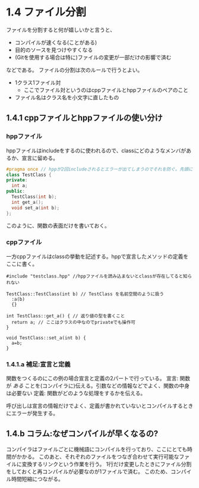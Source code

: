 # 1.4 ファイル分割
ファイルを分割すると何が嬉しいかと言うと、
- コンパイルが速くなる(ことがある)
- 目的のソースを見つけやすくなる
- (Gitを使用する場合は特に)ファイルの変更が一部だけの影響で済む

などである。
ファイルの分割は次のルールで行うとよい。
- 1クラス1ファイル対
  - ここでファイル対というのはcppファイルとhppファイルのペアのこと
- ファイル名はクラス名を小文字に直したもの

## 1.4.1 cppファイルとhppファイルの使い分け
### hppファイル
hppファイルはincludeをするのに使われるので、classにどのようなメンバがあるか、宣言に留める。

```cpp
#pragma once // hppが2回includeされるとエラーが出てしまうのでそれを防ぐ。先頭に書くこと
class TestClass {
private:
  int a;
public:
  TestClass(int b);
  int get_a();
  void set_a(int b);
};
```
このように、関数の表面だけを書いておく。

### cppファイル
一方cppファイルはclassの挙動を記述する。hppで宣言したメソッドの定義をここに書く。

```
#include "testclass.hpp" //hppファイルを読み込まないとclassが存在してると知られない

TestClass::TestClass(int b) // TestClass を名前空間のように扱う
  :a(b)
  {}

int TestClass::get_a() { // 返り値の型を書くこと
  return a; // ここはクラスの中なのでprivateでも操作可
}

void TestClass::set_a(int b) {
  a=b;
}
```

### 1.4.1.a 補足:宣言と定義
関数をつくるのにこの例の場合宣言と定義の2パートで行っている。
宣言: 関数が *ある* ことを(コンパイラに)伝える。引数などの情報などでよく、関数の中身は必要ない
定義: 関数がどのような処理をするかを伝える。

呼び出しは宣言の情報だけでよく、定義が書かれていないとコンパイルするときにエラーが発生する。

## 1.4.b コラム:なぜコンパイルが早くなるの?
コンパイラはファイルごとに機械語にコンパイルを行っており、ここにとても時間がかかる。
このあと、それぞれのファイルをつなぎ合わせて実行可能なファイルに変換するリンクという作業を行う。
1行だけ変更したときにファイル分割をしておくと再コンパイルが必要なのが1ファイルで済む。
このため、コンパイル時間短縮につながる。
